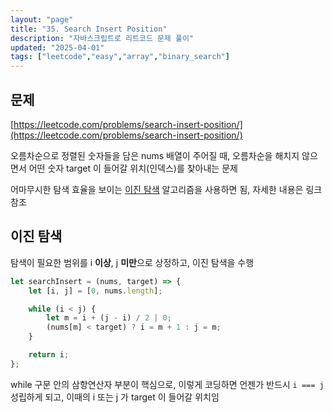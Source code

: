 ```yaml
---
layout: "page"
title: "35. Search Insert Position"
description: "자바스크립트로 리트코드 문제 풀이"
updated: "2025-04-01"
tags: ["leetcode","easy","array","binary_search"]
---
```


## 문제

[https://leetcode.com/problems/search-insert-position/](https://leetcode.com/problems/search-insert-position/)

오름차순으로 정렬된 숫자들을 담은 nums 배열이 주어질 때, 오름차순을 해치지 않으면서 어떤 숫자 target 이 들어갈 위치(인덱스)를 찾아내는 문제

어마무시한 탐색 효율을 보이는 [이진 탐색](https://namu.wiki/w/%EC%9D%B4%EC%A7%84%20%ED%83%90%EC%83%89) 알고리즘을 사용하면 됨, 자세한 내용은 링크 참조

## 이진 탐색

탐색이 필요한 범위를 i **이상**, j **미만**으로 상정하고, 이진 탐색을 수행

```javascript
let searchInsert = (nums, target) => {
    let [i, j] = [0, nums.length];

    while (i < j) {
        let m = i + (j - i) / 2 | 0;
        (nums[m] < target) ? i = m + 1 : j = m;
    }

    return i;
};
```

while 구문 안의 삼항연산자 부분이 핵심으로, 이렇게 코딩하면 언젠가 반드시 `i === j` 성립하게 되고, 이때의 i 또는 j 가 target 이 들어갈 위치임